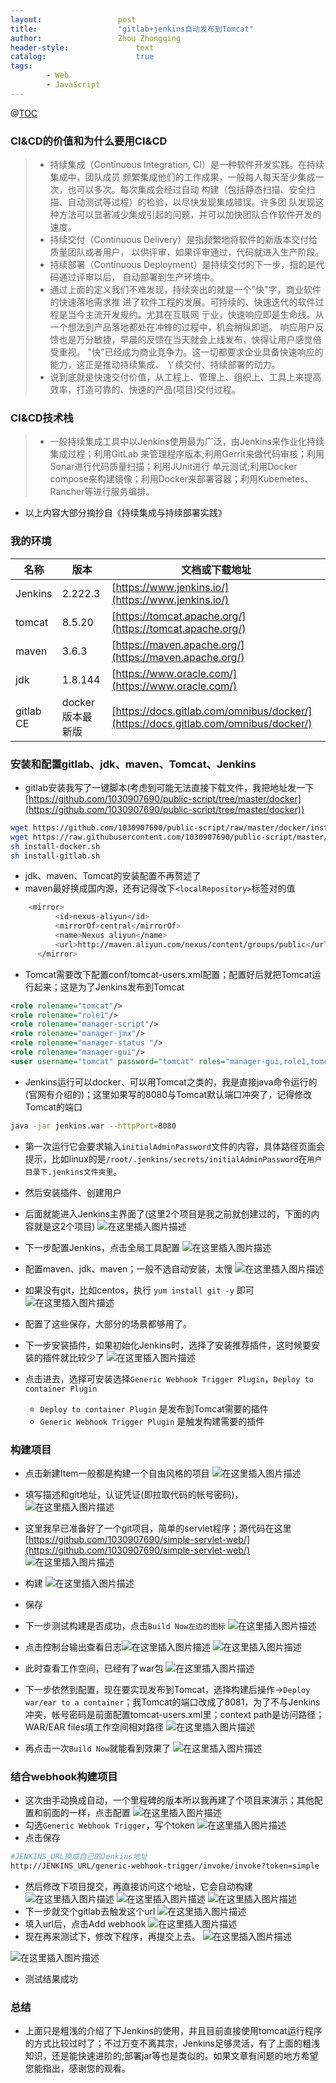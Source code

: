 ```yaml
---
layout:					post
title:					"gitlab+jenkins自动发布到Tomcat"
author:					Zhou Zhongqing
header-style:				text
catalog:					true
tags:
		- Web
		- JavaScript
---
```

@[TOC](目录)
### CI&CD的价值和为什么要用CI&CD
>- 持续集成（Continuous Integration, CI）是一种软件开发实践。在持续集成中，团队成员
频繁集成他们的工作成果，一般每人每天至少集成一次，也可以多次。每次集成会经过自动
构建（包括静态扫描、安全扫描、自动测试等过程）的检验，以尽快发现集成错误。许多团
队发现这种方法可以显著减少集成引起的问题，并可以加快团队合作软件开发的速度。
>-   持续交付（Continuous Delivery）是指频繁地将软件的新版本交付给质量团队或者用户，
以供评审，如果评审通过，代码就进入生产阶段。
>- 持续部署（Continuous Deployment）是持续交付的下一步，指的是代码通过评审以后，
自动部署到生产环境中。
>- 通过上面的定义我们不难发现，持续突出的就是一个"快"字，商业软件的快速落地需求推
进了软件工程的发展。可持续的、快速迭代的软件过程是当今主流开发规约。尤其在互联网
亍业，快速响应即是生命线。从一个想法到产品落地都处在冲锋的过程中，机会稍纵即逝。
响应用户反馈也是万分敏捷，早晨的反馈在当天就会上线发布，快得让用户感觉倍受重视。
"快"已经成为商业竞争力。这一切都要求企业具备快速响应的能力，这正是推动持续集成、
丫续交付、持续部署的动力。
> - 说到底就是快速交付价值，从工程上、管理上、组织上、工具上来提高效率，打造可靠的、快速的产品(项目)交付过程。
### CI&CD技术栈
>- 一般持续集成工具中以Jenkins使用最为广泛，由Jenkins来作业化持续集成过程；利用GitLab
来管理程序版本;利用Gerrit来做代码审核；利用Sonar进行代码质量扫描；利用JUnit进行
单元测试;利用Docker compose来构建镜像；利用Docker来部署容器；利用Kubemetes、
Rancher等进行服务编排。

- 以上内容大部分摘抄自《持续集成与持续部署实践》
### 我的环境
|名称|版本|文档或下载地址|
|---|---|---|
|Jenkins|2.222.3  |[https://www.jenkins.io/](https://www.jenkins.io/)|
|tomcat|  8.5.20| [https://tomcat.apache.org/](https://tomcat.apache.org/)|
|maven|  3.6.3  | [https://maven.apache.org/](https://maven.apache.org/)|
|jdk|  1.8.144  | [https://www.oracle.com/](https://www.oracle.com/)|
|gitlab CE|  docker版本最新版  | [https://docs.gitlab.com/omnibus/docker/](https://docs.gitlab.com/omnibus/docker/) |
 
 
### 安装和配置gitlab、jdk、maven、Tomcat、Jenkins
- gitlab安装我写了一键脚本(考虑到可能无法直接下载文件，我把地址发一下[https://github.com/1030907690/public-script/tree/master/docker](https://github.com/1030907690/public-script/tree/master/docker))

```bash
wget https://github.com/1030907690/public-script/raw/master/docker/install-docker.sh
wget https://raw.githubusercontent.com/1030907690/public-script/master/docker/install-gitlab.sh
sh install-docker.sh
sh install-gitlab.sh
```

- jdk、maven、Tomcat的安装配置不再赘述了
- maven最好换成国内源，还有记得改下`<localRepository>`标签对的值

```bash
    <mirror>
          <id>nexus-aliyun</id>
          <mirrorOf>central</mirrorOf>
          <name>Nexus aliyun</name>
          <url>http://maven.aliyun.com/nexus/content/groups/public</url>
      </mirror>

```

- Tomcat需要改下配置conf/tomcat-users.xml配置；配置好后就把Tomcat运行起来；这是为了Jenkins发布到Tomcat

```xml
<role rolename="tomcat"/>
<role rolename="role1"/>
<role rolename="manager-script"/>
<role rolename="manager-jmx"/>
<role rolename="manager-status "/>
<role rolename="manager-gui"/>
<user username="tomcat" password="tomcat" roles="manager-gui,role1,tomcati,manager-script,manager-jmx,manager-status"/>

```

- Jenkins运行可以docker、可以用Tomcat之类的，我是直接java命令运行的(官网有介绍的)；这里如果写的8080与Tomcat默认端口冲突了，记得修改Tomcat的端口

```bash
java -jar jenkins.war --httpPort=8080
```
- 第一次运行它会要求输入`initialAdminPassword`文件的内容，具体路径页面会提示，比如linux的是`/root/.jenkins/secrets/initialAdminPassword`在`用户目录下.jenkins文件夹里`。
- 然后安装插件、创建用户
- 后面就能进入Jenkins主界面了(这里2个项目是我之前就创建过的，下面的内容就是这2个项目)
![在这里插入图片描述](https://i-blog.csdnimg.cn/blog_migrate/72f3e67210c4c3a5e8b6dcbcbaaab67f.png)

- 下一步配置Jenkins，点击全局工具配置
![在这里插入图片描述](https://i-blog.csdnimg.cn/blog_migrate/ac371a6406d497bd4b005f2d125ea95b.png)
- 配置maven、jdk、maven；一般不选自动安装，太慢
![在这里插入图片描述](https://i-blog.csdnimg.cn/blog_migrate/c06a34031ec9eceefdd8503d1ea63dec.png)
- 如果没有git，比如centos，执行 `yum install git -y` 即可
![在这里插入图片描述](https://i-blog.csdnimg.cn/blog_migrate/388d3d0141a361a1152270980fcbedf6.png)
- 配置了这些保存，大部分的场景都够用了。
- 下一步安装插件，如果初始化Jenkins时，选择了安装推荐插件，这时候要安装的插件就比较少了
![在这里插入图片描述](https://i-blog.csdnimg.cn/blog_migrate/09f4097ce22fb7846290ba0565c076d4.png)
- 点击进去，选择可安装选择`Generic Webhook Trigger Plugin`，`Deploy to container Plugin`
	- `Deploy to container Plugin` 是发布到Tomcat需要的插件
	- `Generic Webhook Trigger Plugin` 是触发构建需要的插件


### 构建项目
- 点击新建Item一般都是构建一个自由风格的项目
![在这里插入图片描述](https://i-blog.csdnimg.cn/blog_migrate/42e41c90e01c1ccc6fa721bfff3e802f.png)
- 填写描述和git地址，认证凭证(即拉取代码的帐号密码)，![在这里插入图片描述](https://i-blog.csdnimg.cn/blog_migrate/f1182ee71f7bfa3f18973400cc2fe77d.png)

- 这里我早已准备好了一个git项目，简单的servlet程序；源代码在这里[https://github.com/1030907690/simple-servlet-web/](https://github.com/1030907690/simple-servlet-web/)
![在这里插入图片描述](https://i-blog.csdnimg.cn/blog_migrate/b5ba3e862b0f36b55601c902e51974e4.png)
- 构建
![在这里插入图片描述](https://i-blog.csdnimg.cn/blog_migrate/671fa38e33afa7c66925966351f94e3f.png)
- 保存
- 下一步测试构建是否成功，点击`Build Now左边的图标`
![在这里插入图片描述](https://i-blog.csdnimg.cn/blog_migrate/b7092909e1fea8eef403ff80a75d532f.png)
 - 点击控制台输出查看日志![在这里插入图片描述](https://i-blog.csdnimg.cn/blog_migrate/ffe19711cbf0ac468631c8eddb2bc1f6.png)
![在这里插入图片描述](https://i-blog.csdnimg.cn/blog_migrate/6fd9b365b978ff47e181559141a7a227.png)
- 此时查看工作空间，已经有了war包
![在这里插入图片描述](https://i-blog.csdnimg.cn/blog_migrate/240c26f07220f576a51368fe6afc3f03.png)

- 下一步依然到配置，现在要实现发布到Tomcat，选择构建后操作->`Deploy war/ear to a container`；我Tomcat的端口改成了8081，为了不与Jenkins冲突，帐号密码是前面配置tomcat-users.xml里；context path是访问路径；WAR/EAR files填工作空间相对路径
![在这里插入图片描述](https://i-blog.csdnimg.cn/blog_migrate/7e704f8042f9ba0ec365751692ccfd34.png)
- 再点击一次`Build Now`就能看到效果了
![在这里插入图片描述](https://i-blog.csdnimg.cn/blog_migrate/411d88162c23c841f695325477c814bf.png)

### 结合webhook构建项目
- 这次由手动换成自动，一个里程碑的版本所以我再建了个项目来演示；其他配置和前面的一样，点击配置
![在这里插入图片描述](https://i-blog.csdnimg.cn/blog_migrate/7c5a7b644e6bb30375e0c1df58601adb.png)
- 勾选`Generic Webhook Trigger`，写个token
![在这里插入图片描述](https://i-blog.csdnimg.cn/blog_migrate/1259dfc726a3e6ec24c119db7e4fbc61.png)
- 点击保存
```bash
#JENKINS_URL换成自己的Jenkins地址
http://JENKINS_URL/generic-webhook-trigger/invoke/invoke?token=simple
```
- 然后修改下项目提交，再直接访问这个地址，它会自动构建
![在这里插入图片描述](https://i-blog.csdnimg.cn/blog_migrate/81e6e70ebc85d4cc6f2f24ce6816493a.png)
![在这里插入图片描述](https://i-blog.csdnimg.cn/blog_migrate/a0a35876c9f947da630007dff095efc1.png)
![在这里插入图片描述](https://i-blog.csdnimg.cn/blog_migrate/0ab5838ffa2a04b9db239f7e77050e59.png)
- 下一步就交个gitlab去触发这个url
![在这里插入图片描述](https://i-blog.csdnimg.cn/blog_migrate/43fe70ab4a3eea349a440a76bbffdad1.png)
- 填入url后，点击Add webhook
![在这里插入图片描述](https://i-blog.csdnimg.cn/blog_migrate/a0ea444247949b69ccee5ac5a71e558b.png)
- 现在再来测试下，修改下程序，再提交上去。
![在这里插入图片描述](https://i-blog.csdnimg.cn/blog_migrate/a6b6e0162134cf206688898aab54f436.png)

![在这里插入图片描述](https://i-blog.csdnimg.cn/blog_migrate/12723e91e7652e74ddfcb7b96398429e.png)
- 测试结果成功

### 总结
- 上面只是粗浅的介绍了下Jenkins的使用，并且目前直接使用tomcat运行程序的方式比较过时了；不过万变不离其宗，Jenkins足够灵活，有了上面的粗浅知识，还是能快速进阶的;部署jar等也是类似的。如果文章有问题的地方希望您能指出，感谢您的观看。
